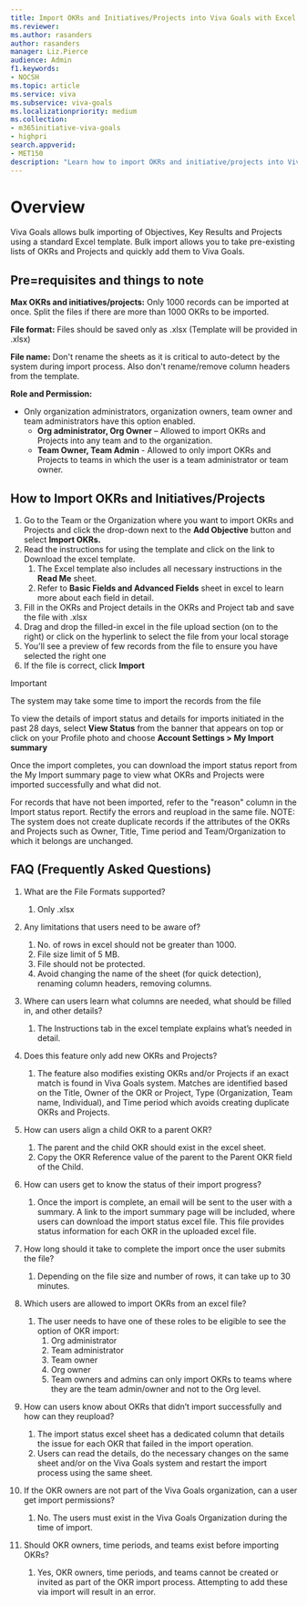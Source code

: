 ```yaml
---
title: Import OKRs and Initiatives/Projects into Viva Goals with Excel
ms.reviewer: 
ms.author: rasanders
author: rasanders
manager: Liz.Pierce     
audience: Admin
f1.keywords:
- NOCSH
ms.topic: article
ms.service: viva
ms.subservice: viva-goals
ms.localizationpriority: medium
ms.collection:  
- m365initiative-viva-goals
- highpri  
search.appverid:
- MET150
description: "Learn how to import OKRs and initiative/projects into Viva goals through a standard Excel Template"
---
```


# Overview 

Viva Goals allows bulk importing of Objectives, Key Results and Projects using a standard Excel template. Bulk import allows you to take pre-existing lists of OKRs and Projects and quickly add them to Viva Goals. 

## Pre=requisites and things to note 

**Max OKRs and initiatives/projects:** Only 1000 records can be imported at once. Split the files if there are more than 1000 OKRs to be imported.

**File format:** Files should be saved only as .xlsx (Template will be provided in .xlsx)

**File name:** Don't rename the sheets as it is critical to auto-detect by the system during import process. Also don't rename/remove column headers from the template.

**Role and Permission:**

- Only organization administrators, organization owners, team owner and team administrators have this option enabled.
    - **Org administrator, Org Owner** – Allowed to import OKRs and Projects into any team and to the organization.
    - **Team Owner, Team Admin** - Allowed to only import OKRs and Projects to teams in which the user is a team administrator or team owner. 

## How to Import OKRs and Initiatives/Projects

1. Go to the Team or the Organization where you want to import OKRs and Projects and click  the drop-down next to the **Add Objective** button and select **Import OKRs.**
1. Read the instructions for using the template and click on the link to Download the excel template.
    1. The Excel template also includes all necessary instructions in the **Read Me** sheet.  
    1. Refer to **Basic Fields and Advanced Fields** sheet in excel to learn more about each field in detail.  
1. Fill in the OKRs and Project details in the OKRs and Project tab and save the file with .xlsx 
1. Drag and drop the filled-in excel in the file upload section (on to the right) or click on the hyperlink to select the file from your local storage 
1. You'll see a preview of few records from the file to ensure you have selected the right one 
1. If the file is correct, click **Import** 

> [!IMPORTANT]
> The system may take some time to import the records from the file 

To view the details of import status and details for imports initiated in the past 28 days, select **View Status** from the banner that appears on top or click on your Profile photo and choose **Account Settings > My Import summary**

Once the import completes, you can download the import status report from the My Import summary page to view what OKRs and Projects were imported successfully and what did not.

For records that have not been imported, refer to the "reason" column in the Import status report. Rectify the errors and reupload in the same file. NOTE: The system does not create duplicate records if the attributes of the OKRs and Projects such as Owner, Title, Time period and Team/Organization to which it belongs are unchanged.

 ## FAQ (Frequently Asked Questions)

1. What are the File Formats supported? 
    1. Only .xlsx

1. Any limitations that users need to be aware of? 
    1. No. of rows in excel should not be greater than 1000. 
    1. File size limit of 5 MB. 
    1. File should not be protected. 
    1. Avoid changing the name of the sheet (for quick detection), renaming column headers, removing columns. 

1. Where can users learn what columns are needed, what should be filled in, and other details? 
    1. The  Instructions tab  in the excel template explains what’s needed in detail.

1. Does this feature only add new OKRs and Projects? 
    1. The feature also modifies existing OKRs and/or Projects if an exact match is found in Viva Goals system. Matches are identified based on the Title, Owner of the OKR or Project, Type (Organization, Team name, Individual), and Time period which avoids creating duplicate OKRs and Projects.

1. How can users align a child OKR to a parent OKR? 
    1. The parent and the child OKR should exist in the excel sheet.  
    1. Copy the OKR Reference value of the parent to the Parent OKR field of the Child.

1. How can users get to know the status of their import progress? 
    1. Once the import is complete, an email  will be sent to the user with a summary. A link to the import summary page will be included, where users can download the import status excel file. This file provides status information for each OKR in the uploaded excel file. 

1. How long should it take to complete the import once the user submits the file? 
    1. Depending on the file size and number of rows, it can take up to 30 minutes. 

1. Which users are allowed to import OKRs from an excel file? 
    1. The user needs to have one of these roles to be eligible to see the option of OKR import: 
        1. Org administrator 
        1. Team administrator 
        1. Team owner 
        1. Org owner 
        1. Team owners and admins can only import OKRs to teams where they are the team admin/owner and not to the Org level. 

1. How can users know about OKRs that didn’t import successfully and how can they reupload? 
    1. The import status excel sheet has a dedicated column that details the issue for each OKR that failed in the import operation. 
    1. Users can read the details, do the necessary changes on the same sheet and/or on the Viva Goals system and restart the import process using the same sheet. 

1. If the OKR owners are not part of the Viva Goals organization, can a user get import permissions? 
    1. No. The users must exist in the Viva Goals Organization during the time of import. 

1. Should OKR owners, time periods, and teams exist before importing OKRs? 
    1. Yes, OKR owners, time periods, and teams cannot be created or invited as part of the OKR import process. Attempting to add these via import will result in an error.